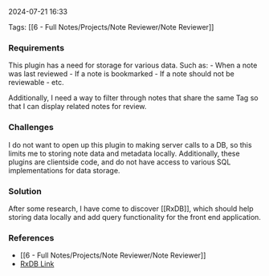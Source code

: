 
2024-07-21 16:33

Tags: [[6 - Full Notes/Projects/Note Reviewer/Note Reviewer]]

### Requirements

This plugin has a need for storage for various data. Such as:
    - When a note was last reviewed
    - If a note is bookmarked
    - If a note should not be reviewable
    - etc.

Additionally, I need a way to filter through notes that share the same Tag so that I can display related notes for review.

### Challenges

I do not want to open up this plugin to making server calls to a DB, so this limits me to storing note data and metadata locally. Additionally, these plugins are clientside code, and do not have access to various SQL implementations for data storage.

### Solution

After some research, I have come to discover [[RxDB]], which should help storing data locally and add query functionality for the front end application.

### References
- [[6 - Full Notes/Projects/Note Reviewer/Note Reviewer]]
- [RxDB Link](https://rxdb.info/)

